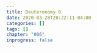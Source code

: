 ```yaml
---
title: Deuteronomy 6
date: 2020-03-28T20:22:11-04:00
categories: []
tags: []
chapter: "006"
inprogress: false
---
```


